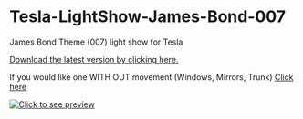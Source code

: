 # Tesla-LightShow-James-Bond-007
James Bond Theme (007) light show for Tesla

[Download the latest version by clicking here.](https://github.com/RyanTheTechMan/Tesla-LightShow-James-Bond-007/releases/download/v1.0.0/JamesBond-LightShow.zip)

If you would like one WITH OUT movement (Windows, Mirrors, Trunk) [Click here](https://github.com/RyanTheTechMan/Tesla-LightShow-James-Bond-007/releases/download/v1.0.0/JamesBond-LightShow-No-Movement.zip)

[![Click to see preview](https://img.youtube.com/vi/m_4igzG8MBY/0.jpg)](https://www.youtube.com/watch?v=m_4igzG8MBY)
